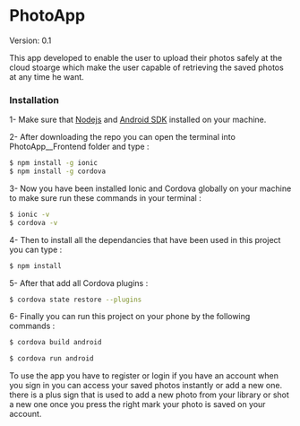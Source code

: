 # PhotoApp
Version: 0.1

This app developed to enable the user to upload their photos safely at the cloud stoarge which make the user capable of retrieving the saved photos at any time he want.

### Installation

1- Make sure that [Nodejs](https://nodejs.org/en/) and [Android SDK](https://developer.android.com/studio) installed on your machine.

2- After downloading the repo you can open the terminal into PhotoApp__Frontend folder and type : 

```sh
$ npm install -g ionic
$ npm install -g cordova
```
        
3- Now you have been installed Ionic and Cordova globally on your machine to make sure run these commands in your terminal :
```sh
$ ionic -v
$ cordova -v
```
4- Then to install all the dependancies that have been used in this project you can type :
```sh
$ npm install
```
5- After that add all Cordova plugins :  
```sh
$ cordova state restore --plugins
```
6- Finally you can run this project on your phone by the following commands :
```sh
$ cordova build android

$ cordova run android
```

To use the app you have to register or login if you have an account when you sign in you can access your saved photos instantly or add a new one. there is a plus sign that is used to add a new photo from your library or shot a new one once you press the right mark your photo is saved on your account.